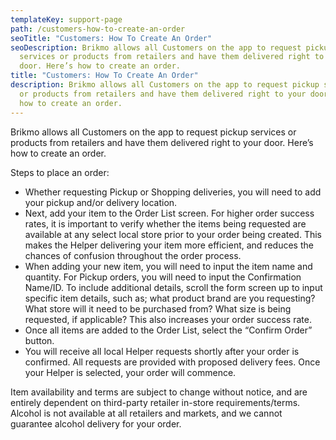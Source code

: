 ```yaml
---
templateKey: support-page
path: /customers-how-to-create-an-order
seoTitle: "Customers: How To Create An Order"
seoDescription: Brikmo allows all Customers on the app to request pickup
  services or products from retailers and have them delivered right to your
  door. Here’s how to create an order.
title: "Customers: How To Create An Order"
description: Brikmo allows all Customers on the app to request pickup services
  or products from retailers and have them delivered right to your door. Here’s
  how to create an order.
---
```

Brikmo allows all Customers on the app to request pickup services or products from retailers and have them delivered right to your door. Here’s how to create an order.

Steps to place an order:

* Whether requesting Pickup or Shopping deliveries, you will need to add your pickup and/or delivery location.
* Next, add your item to the Order List screen. For higher order success rates, it is important to verify whether the items being requested are available at any select local store prior to your order being created. This makes the Helper delivering your item more efficient, and reduces the chances of confusion throughout the order process.
* When adding your new item, you will need to input the item name and quantity. For Pickup orders, you will need to input the Confirmation Name/ID. To include additional details, scroll the form screen up to input specific item details, such as; what product brand are you requesting? What store will it need to be purchased from? What size is being requested, if applicable? This also increases your order success rate.
* Once all items are added to the Order List, select the “Confirm Order” button.
* You will receive all local Helper requests shortly after your order is confirmed. All requests are provided with proposed delivery fees. Once your Helper is selected, your order will commence.



Item availability and terms are subject to change without notice, and are entirely dependent on third-party retailer in-store requirements/terms. Alcohol is not available at all retailers and markets, and we cannot guarantee alcohol delivery for your order.